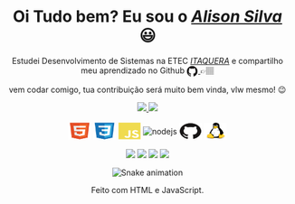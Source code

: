 <div>
  <h1 align="center">Oi Tudo bem? Eu sou o <a href="https://www.linkedin.com/in/alisonsilva300/"><i>Alison Silva</i></a> 😃️</h1>
  <p align="center">Estudei Desenvolvimento de Sistemas na ETEC <a href="https://www.Itaquera.com/"><i>ITAQUERA</i></a> e compartilho meu aprendizado no Github <a href="https://www.youtube.com/channel/UCViaNBT0SIeiVnZSEEtIfjw?sub_confirmation=1"><i> <img align="center" alt="github" height="20" width="20" src="https://raw.githubusercontent.com/devicons/devicon/master/icons/github/github-original.svg"> </i></a><span> 👉🏽️</span>
  <a align="rigth"  href="https:photo_110545792_coding-icon-simple-logo-of-code-signs-on-black-background-flat-vector-illustration// lcode500>
    <img width="10%" align="center" valign="middle" src="https://img.shields.io/youtube/channel/subscribers/UCViaNBT0SIeiVnZSEEtIfjw?label=iCode&style=social  " target="_blank" />
  </a><br>
  <p align="center"> vem codar comigo, tua contribuição será muito bem vinda, vlw mesmo! 😉️</h2>
</div>


<!-- <h1 align="center"> 
  Trybe
</h1>

<p align="center"><i>"A ETEC é uma escola do Técnica para qualquer pessoa que deseja construir uma carreira de sucesso em tecnologia. Como estudante a pessoa ainda tem a opção de estagiar na area  e continua os estudos com uma boa formação e com um bom trabalho."</i></p> -->

<div align="center">
  <a href="https://github.com/AlisonSilva">
    <img height="150em" src="https://github-readme-stats.vercel.app/api?username=AlisonSilva&count_private=true&include_all_commits=true&show_icons=true&theme=dracula&hide_border=false&show_owner=true"/>
    <img height="150em" src="https://github-readme-stats.vercel.app/api/top-langs/?username=AlisonSilva&theme=dracula&hide_border=false&&layout=compact"/>
  </a>
</div>

<div align="center" valign="top"><br>
  <img align="center" alt="HTML" height="30" width="40" src="https://raw.githubusercontent.com/devicons/devicon/master/icons/html5/html5-original.svg">
  <img align="center" alt="CSS" height="30" width="40" src="https://raw.githubusercontent.com/devicons/devicon/master/icons/css3/css3-original.svg">
  <img align="center" alt="Js" height="30" width="40" src="https://raw.githubusercontent.com/devicons/devicon/master/icons/javascript/javascript-plain.svg">
  <img align="center" alt="nodejs" height="30" width="40" src="https://cdn.worldvectorlogo.com/logos/nodejs-icon.svg">
<!--   <img align="center" alt="github" height="30" width="40" src="https://raw.githubusercontent.com/devicons/devicon/master/icons/github/github-original.svg"> -->
   <img align="center" alt="github" height="30" width="40" src="https://raw.githubusercontent.com/devicons/devicon/master/icons/github/github-original.svg"> 
  <img align="center" alt="linux" height="30" width="40" src="https://raw.githubusercontent.com/devicons/devicon/master/icons/linux/linux-original.svg">
</div><br>

<div align="center">
  <a href="https://www.youtube.com/ target="_blank">
    <img src="https://img.shields.io/badge/YouTube-FF0000?style=for-the-badge&logo=youtube&logoColor=white" target="_blank"></a>
  <a href="https://www.instagram.com/" target="_blank"><img src="https://img.shields.io/badge/-Instagram-%23E4405F?style=for-the-badge&logo=instagram&logoColor=white" target="_blank"></a>
  <!-- <a href="https://www.facebook.com/pr." target="_blank"><img src="https://img.shields.io/badge/Facebook-1877F2?style=for-the-badge&logo=facebook&logoColor=white" target="_blank"></a>  -->
  <a href="https://www.linkedin.com/in/alisonsilva300/" target="_blank"><img src="https://img.shields.io/badge/-LinkedIn-%230077B5?style=for-the-badge&logo=linkedin&logoColor=white" target="_blank"></a> 
  <a href="mailto:alisonfurtado360@gmail.com"><img src="https://img.shields.io/badge/-Gmail-%23333?style=for-the-badge&logo=gmail&logoColor=white" target="_blank"></a>
</div>

<div align="center">
  
  ![Snake animation](https://github.com/danielbped/danielbped/blob/output/github-contribution-grid-snake.svg)
  
</div>

<div align="center">
  <p>Feito com  HTML e JavaScript.</p>
</div>
